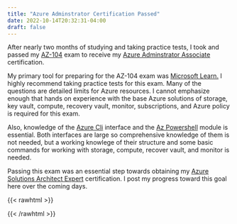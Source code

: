 ```yaml
---
title: "Azure Adminstrator Certification Passed"
date: 2022-10-14T20:32:31-04:00
draft: false
---
```


After nearly two months of studying and taking practice tests, I took and passed my [AZ-104](https://learn.microsoft.com/en-us/certifications/exams/az-104) exam to receive my [Azure Adminstrator Associate](https://www.credly.com/badges/ca363cc7-51c1-42aa-9763-868793f2e2f8/public_url) certification.

My primary tool for preparing for the AZ-104 exam was [Microsoft Learn.](https://learn.microsoft.com/) I highly recommend taking practice tests for this exam. Many of the questions are detailed limits for Azure resources. I cannot emphasize enough that hands on experience with the base Azure solutions of storage, key vault, compute, recovery vault, monitor, subscriptions, and Azure policy is required for this exam.

Also, knowledge of the [Azure Cli](https://learn.microsoft.com/en-us/cli/azure/) interface and the [Az Powershell](https://learn.microsoft.com/en-us/powershell/azure/?view=azps-8.3.0) module is essential. Both interfaces are large so comprehensive knowledge of them is not needed, but a working knowlege of their structure and some basic commands for working with storage, compute, recover vault, and monitor is needed.

Passing this exam was an essential step towards obtaining my [Azure Solutions Architect Expert](https://learn.microsoft.com/en-us/certifications/azure-solutions-architect/) certification. I post my progress toward this goal here over the coming days.

{{< rawhtml >}}
<div data-iframe-width="150" data-iframe-height="270" data-share-badge-id="ca363cc7-51c1-42aa-9763-868793f2e2f8" data-share-badge-host="https://www.credly.com"></div><script type="text/javascript" async src="//cdn.credly.com/assets/utilities/embed.js"></script>
{{< /rawhtml >}}
